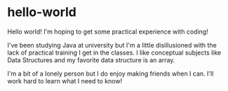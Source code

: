 # hello-world
Hello world! I'm hoping to get some practical experience with coding!

I've been studying Java at university but I'm a little disillusioned 
with the lack of practical training I get in the classes. 
I like conceptual subjects like Data Structures and my favorite data 
structure is an array. 

I'm a bit of a lonely person but I do enjoy making friends when I can. 
I'll work hard to learn what I need to know!

